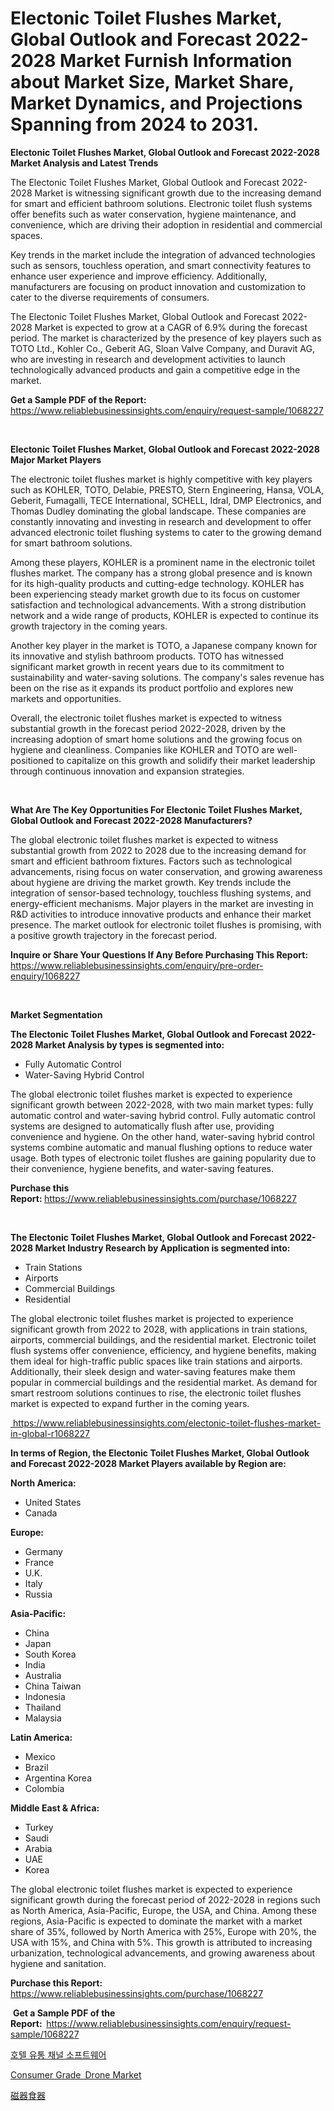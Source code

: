 <p><h1>Electonic Toilet Flushes Market, Global Outlook and Forecast 2022-2028 Market Furnish Information about Market Size, Market Share, Market Dynamics, and Projections Spanning from 2024 to 2031.</h1></p><p><strong>Electonic Toilet Flushes Market, Global Outlook and Forecast 2022-2028 Market Analysis and Latest Trends</strong></p>
<p><p>The Electonic Toilet Flushes Market, Global Outlook and Forecast 2022-2028 Market is witnessing significant growth due to the increasing demand for smart and efficient bathroom solutions. Electronic toilet flush systems offer benefits such as water conservation, hygiene maintenance, and convenience, which are driving their adoption in residential and commercial spaces. </p><p>Key trends in the market include the integration of advanced technologies such as sensors, touchless operation, and smart connectivity features to enhance user experience and improve efficiency. Additionally, manufacturers are focusing on product innovation and customization to cater to the diverse requirements of consumers.</p><p>The Electonic Toilet Flushes Market, Global Outlook and Forecast 2022-2028 Market is expected to grow at a CAGR of 6.9% during the forecast period. The market is characterized by the presence of key players such as TOTO Ltd., Kohler Co., Geberit AG, Sloan Valve Company, and Duravit AG, who are investing in research and development activities to launch technologically advanced products and gain a competitive edge in the market.</p></p>
<p><strong>Get a Sample PDF of the Report:&nbsp;</strong> <a href="https://www.reliablebusinessinsights.com/enquiry/request-sample/1068227">https://www.reliablebusinessinsights.com/enquiry/request-sample/1068227</a></p>
<p>&nbsp;</p>
<p><strong>Electonic Toilet Flushes Market, Global Outlook and Forecast 2022-2028 Major Market Players</strong></p>
<p><p>The electronic toilet flushes market is highly competitive with key players such as KOHLER, TOTO, Delabie, PRESTO, Stern Engineering, Hansa, VOLA, Geberit, Fumagalli, TECE International, SCHELL, Idral, DMP Electronics, and Thomas Dudley dominating the global landscape. These companies are constantly innovating and investing in research and development to offer advanced electronic toilet flushing systems to cater to the growing demand for smart bathroom solutions.</p><p>Among these players, KOHLER is a prominent name in the electronic toilet flushes market. The company has a strong global presence and is known for its high-quality products and cutting-edge technology. KOHLER has been experiencing steady market growth due to its focus on customer satisfaction and technological advancements. With a strong distribution network and a wide range of products, KOHLER is expected to continue its growth trajectory in the coming years.</p><p>Another key player in the market is TOTO, a Japanese company known for its innovative and stylish bathroom products. TOTO has witnessed significant market growth in recent years due to its commitment to sustainability and water-saving solutions. The company's sales revenue has been on the rise as it expands its product portfolio and explores new markets and opportunities.</p><p>Overall, the electronic toilet flushes market is expected to witness substantial growth in the forecast period 2022-2028, driven by the increasing adoption of smart home solutions and the growing focus on hygiene and cleanliness. Companies like KOHLER and TOTO are well-positioned to capitalize on this growth and solidify their market leadership through continuous innovation and expansion strategies.</p></p>
<p>&nbsp;</p>
<p><strong>What Are The Key Opportunities For Electonic Toilet Flushes Market, Global Outlook and Forecast 2022-2028 Manufacturers?</strong></p>
<p><p>The global electronic toilet flushes market is expected to witness substantial growth from 2022 to 2028 due to the increasing demand for smart and efficient bathroom fixtures. Factors such as technological advancements, rising focus on water conservation, and growing awareness about hygiene are driving the market growth. Key trends include the integration of sensor-based technology, touchless flushing systems, and energy-efficient mechanisms. Major players in the market are investing in R&D activities to introduce innovative products and enhance their market presence. The market outlook for electronic toilet flushes is promising, with a positive growth trajectory in the forecast period.</p></p>
<p><strong>Inquire or Share Your Questions If Any Before Purchasing This Report:</strong> <a href="https://www.reliablebusinessinsights.com/enquiry/pre-order-enquiry/1068227">https://www.reliablebusinessinsights.com/enquiry/pre-order-enquiry/1068227</a></p>
<p>&nbsp;</p>
<p><strong>Market Segmentation</strong></p>
<p><strong>The Electonic Toilet Flushes Market, Global Outlook and Forecast 2022-2028 Market Analysis by types is segmented into:</strong></p>
<p><ul><li>Fully Automatic Control</li><li>Water-Saving Hybrid Control</li></ul></p>
<p><p>The global electronic toilet flushes market is expected to experience significant growth between 2022-2028, with two main market types: fully automatic control and water-saving hybrid control. Fully automatic control systems are designed to automatically flush after use, providing convenience and hygiene. On the other hand, water-saving hybrid control systems combine automatic and manual flushing options to reduce water usage. Both types of electronic toilet flushes are gaining popularity due to their convenience, hygiene benefits, and water-saving features.</p></p>
<p><strong>Purchase this Report:&nbsp;</strong><a href="https://www.reliablebusinessinsights.com/purchase/1068227">https://www.reliablebusinessinsights.com/purchase/1068227</a></p>
<p>&nbsp;</p>
<p><strong>The Electonic Toilet Flushes Market, Global Outlook and Forecast 2022-2028 Market Industry Research by Application is segmented into:</strong></p>
<p><ul><li>Train Stations</li><li>Airports</li><li>Commercial Buildings</li><li>Residential</li></ul></p>
<p><p>The global electronic toilet flushes market is projected to experience significant growth from 2022 to 2028, with applications in train stations, airports, commercial buildings, and the residential market. Electronic toilet flush systems offer convenience, efficiency, and hygiene benefits, making them ideal for high-traffic public spaces like train stations and airports. Additionally, their sleek design and water-saving features make them popular in commercial buildings and the residential market. As demand for smart restroom solutions continues to rise, the electronic toilet flushes market is expected to expand further in the coming years.</p></p>
<p><a href="https://www.reliablebusinessinsights.com/electonic-toilet-flushes-market-in-global-r1068227">&nbsp;https://www.reliablebusinessinsights.com/electonic-toilet-flushes-market-in-global-r1068227</a></p>
<p><strong>In terms of Region, the Electonic Toilet Flushes Market, Global Outlook and Forecast 2022-2028 Market Players available by Region are:</strong></p>
<p>
    <p> <strong> North America: </strong>
        <ul>
            <li>United States</li>
            <li>Canada</li>
        </ul>
        </p> 
    <p> <strong> Europe: </strong>
        <ul>
            <li>Germany</li>
            <li>France</li>
            <li>U.K.</li>
            <li>Italy</li>
            <li>Russia</li>
        </ul>
        </p> 
    <p> <strong> Asia-Pacific: </strong>
        <ul>
            <li>China</li>
            <li>Japan</li>
            <li>South Korea</li>
            <li>India</li>
            <li>Australia</li>
            <li>China Taiwan</li>
            <li>Indonesia</li>
            <li>Thailand</li>
            <li>Malaysia</li>
        </ul>
        </p> 
    <p> <strong> Latin America: </strong>
        <ul>
            <li>Mexico</li>
            <li>Brazil</li>
            <li>Argentina Korea</li>
            <li>Colombia</li>
        </ul>
        </p> 
    <p> <strong> Middle East & Africa: </strong>
        <ul>
            <li>Turkey</li>
            <li>Saudi</li>
            <li>Arabia</li>
            <li>UAE</li>
            <li>Korea</li>
        </ul>
    </p>
    </p>
<p><p>The global electronic toilet flushes market is expected to experience significant growth during the forecast period of 2022-2028 in regions such as North America, Asia-Pacific, Europe, the USA, and China. Among these regions, Asia-Pacific is expected to dominate the market with a market share of 35%, followed by North America with 25%, Europe with 20%, the USA with 15%, and China with 5%. This growth is attributed to increasing urbanization, technological advancements, and growing awareness about hygiene and sanitation.</p></p>
<p><strong>Purchase this Report: </strong><a href="https://www.reliablebusinessinsights.com/purchase/1068227">https://www.reliablebusinessinsights.com/purchase/1068227</a></p>
<p>&nbsp;<strong>Get a Sample PDF of the Report:&nbsp;&nbsp;</strong><a href="https://www.reliablebusinessinsights.com/enquiry/request-sample/1068227">https://www.reliablebusinessinsights.com/enquiry/request-sample/1068227</a></p>
<p><strong></strong></p>
<p><p><a href="https://medium.com/@dunce678678/%ED%98%B8%ED%85%94-%EC%9C%A0%ED%86%B5-%EC%B1%84%EB%84%90-%EC%86%8C%ED%94%84%ED%8A%B8%EC%9B%A8%EC%96%B4-%EC%8B%9C%EC%9E%A5-%EA%B7%9C%EB%AA%A8-%EB%B0%8F-%EC%8B%9C%EC%9E%A5-%EB%8F%99%ED%96%A5-%EC%99%84%EC%A0%84%ED%95%9C-%EC%82%B0%EC%97%85-%EA%B0%9C%EC%9A%94-2024%EB%85%84%EB%B6%80%ED%84%B0-2031%EB%85%84-c08d1683c3cb">호텔 유통 채널 소프트웨어</a></p><p><a href="https://view.publitas.com/reportprime-1/consumer-grade-drone-market-comprehensive-assessment-by-type-application-and-geography/">Consumer Grade Drone Market</a></p><p><a href="https://medium.com/@raymanta28/%E7%A3%81%E5%99%A8%E9%A3%9F%E5%99%A8%E5%B8%82%E5%A0%B4-2031%E5%B9%B4%E3%81%BE%E3%81%A7%E3%81%AE%E3%83%88%E3%83%AC%E3%83%B3%E3%83%89-%E4%BA%88%E6%B8%AC-%E7%AB%B6%E4%BA%89%E5%88%86%E6%9E%90-470e5a0e11e4">磁器食器</a></p></p>
